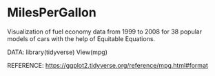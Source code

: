 # MilesPerGallon
Visualization of fuel economy data from 1999 to 2008 for 38 popular models of cars with the help of Equitable Equations.

DATA:
library(tidyverse)
View(mpg)

REFERENCE:
https://ggplot2.tidyverse.org/reference/mpg.html#format
